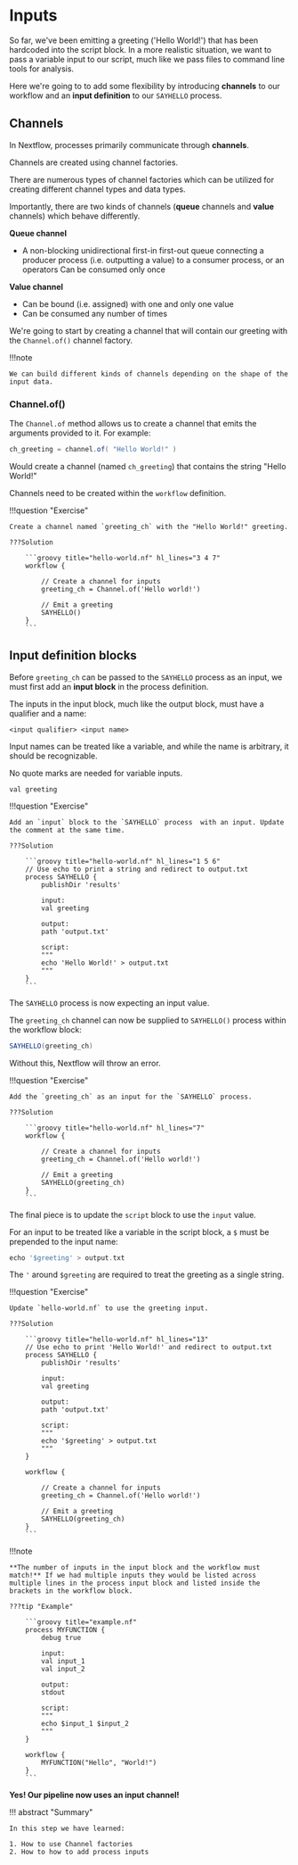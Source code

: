 # Inputs

So far, we've been emitting a greeting ('Hello World!') that has been hardcoded into the script block. In a more realistic situation, we want to pass a variable input to our script, much like we pass files to command line tools for analysis.

Here we're going to to add some flexibility by introducing **channels** to our workflow and an **input definition** to our `SAYHELLO` process.

## Channels

In Nextflow, processes primarily communicate through **channels**.

Channels are created using channel factories.

There are numerous types of channel factories which can be utilized for creating different channel types and data types.

Importantly, there are two kinds of channels (**queue** channels and **value** channels) which behave differently.

**Queue channel**

- A non-blocking unidirectional first-in first-out queue connecting a producer process (i.e. outputting a value) to a consumer process, or an operators
Can be consumed only once

**Value channel**

- Can be bound (i.e. assigned) with one and only one value
- Can be consumed any number of times

We're going to start by creating a channel that will contain our greeting with the `Channel.of()` channel factory.

!!!note

    We can build different kinds of channels depending on the shape of the input data.

### Channel.of()

The `Channel.of` method allows us to create a channel that emits the arguments provided to it. For example:

```groovy
ch_greeting = channel.of( "Hello World!" )
```

Would create a channel (named `ch_greeting`) that contains the string "Hello World!"

Channels need to be created within the `workflow` definition.

!!!question "Exercise"

    Create a channel named `greeting_ch` with the "Hello World!" greeting.

    ???Solution

        ```groovy title="hello-world.nf" hl_lines="3 4 7"
        workflow {

            // Create a channel for inputs
            greeting_ch = Channel.of('Hello world!')

            // Emit a greeting
            SAYHELLO()
        }
        ```

## Input definition blocks

Before `greeting_ch` can be passed to the `SAYHELLO` process as an input, we must first add an **input block** in the process definition.

The inputs in the input block, much like the output block, must have a qualifier and a name:

```
<input qualifier> <input name>
```

Input names can be treated like a variable, and while the name is arbitrary, it should be recognizable.

No quote marks are needed for variable inputs.

```
val greeting
```

!!!question "Exercise"

    Add an `input` block to the `SAYHELLO` process  with an input. Update the comment at the same time.

    ???Solution

        ```groovy title="hello-world.nf" hl_lines="1 5 6"
        // Use echo to print a string and redirect to output.txt
        process SAYHELLO {
            publishDir 'results'

            input:
            val greeting

            output: 
            path 'output.txt'
            
            script:
            """
            echo 'Hello World!' > output.txt
            """
        }
        ```

The `SAYHELLO` process is now expecting an input value.

The `greeting_ch` channel can now be supplied to `SAYHELLO()` process within the workflow block:

```groovy
SAYHELLO(greeting_ch)
```

Without this, Nextflow will throw an error.

!!!question "Exercise"

    Add the `greeting_ch` as an input for the `SAYHELLO` process.

    ???Solution

        ```groovy title="hello-world.nf" hl_lines="7"
        workflow {

            // Create a channel for inputs
            greeting_ch = Channel.of('Hello world!')

            // Emit a greeting
            SAYHELLO(greeting_ch)
        }
        ```

The final piece is to update the `script` block to use the `input` value.

For an input to be treated like a variable in the script block, a `$` must be prepended to the input name:

```groovy
echo '$greeting' > output.txt
```

The `'` around `$greeting` are required to treat the greeting as a single string.

!!!question "Exercise"

    Update `hello-world.nf` to use the greeting input.

    ???Solution

        ```groovy title="hello-world.nf" hl_lines="13"
        // Use echo to print 'Hello World!' and redirect to output.txt
        process SAYHELLO {
            publishDir 'results'

            input:
            val greeting

            output: 
            path 'output.txt'
            
            script:
            """
            echo '$greeting' > output.txt
            """
        }

        workflow {

            // Create a channel for inputs
            greeting_ch = Channel.of('Hello world!')

            // Emit a greeting
            SAYHELLO(greeting_ch)
        }
        ```

!!!note

    **The number of inputs in the input block and the workflow must match!** If we had multiple inputs they would be listed across multiple lines in the process input block and listed inside the brackets in the workflow block.

    ???tip "Example"

        ```groovy title="example.nf"
        process MYFUNCTION {
            debug true 

            input:
            val input_1
            val input_2

            output:
            stdout

            script:
            """
            echo $input_1 $input_2
            """
        }

        workflow {
            MYFUNCTION("Hello", "World!")
        }
        ```

**Yes! Our pipeline now uses an input channel!**

!!! abstract "Summary"

    In this step we have learned:  

    1. How to use Channel factories 
    2. How to how to add process inputs
